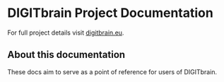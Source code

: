 # DIGITbrain Project Documentation

For full project details visit [digitbrain.eu](https://digitbrain.eu/).

## About this documentation

These docs aim to serve as a point of reference for users of DIGITbrain.
